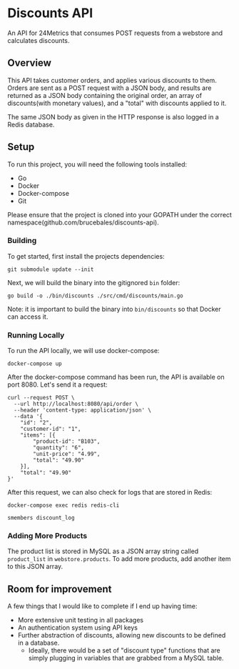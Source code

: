 # Discounts API

An API for 24Metrics that consumes POST requests from a webstore and calculates discounts.

## Overview

This API takes customer orders, and applies various discounts to them. Orders are sent as a POST request with a JSON body, and results are returned as a JSON body containing the original order, an array of discounts(with monetary values), and a "total" with discounts applied to it.

The same JSON body as given in the HTTP response is also logged in a Redis database.

## Setup

To run this project, you will need the following tools installed:

- Go
- Docker
- Docker-compose
- Git

Please ensure that the project is cloned into your GOPATH under the correct namespace(github.com/brucebales/discounts-api).

### Building

To get started, first install the projects dependencies:

```
git submodule update --init
```

Next, we will build the binary into the gitignored `bin` folder:

```
go build -o ./bin/discounts ./src/cmd/discounts/main.go
```

Note: it is important to build the binary into `bin/discounts` so that Docker can access it.


### Running Locally

To run the API locally, we will use docker-compose:

```
docker-compose up
```

After the docker-compose command has been run, the API is available on port 8080. Let's send it a request:

```
curl --request POST \
  --url http://localhost:8080/api/order \
  --header 'content-type: application/json' \
  --data '{
	"id": "2",
	"customer-id": "1",
	"items": [{
		"product-id": "B103",
		"quantity": "6",
		"unit-price": "4.99",
		"total": "49.90"
	}],
	"total": "49.90"
}'
```

After this request, we can also check for logs that are stored in Redis:

```
docker-compose exec redis redis-cli
```

```
smembers discount_log
```


### Adding More Products

The product list is stored in MySQL as a JSON array string called `product_list` in `webstore.products`. To add more products, add another item to this JSON array.


## Room for improvement

A few things that I would like to complete if I end up having time:

- More extensive unit testing in all packages
- An authentication system using API keys
- Further abstraction of discounts, allowing new discounts to be defined in a database.
  - Ideally, there would be a set of "discount type" functions that are simply plugging in variables that are grabbed from a MySQL table.
